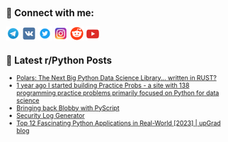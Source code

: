 ## 🔎 Connect with me:
[<img src="https://github.com/bullbesh/bullbesh/blob/main/images/Telegram.png" width="32" height="32" />](https://t.me/bullbesh)
[<img src="https://github.com/bullbesh/bullbesh/blob/main/images/VK.png" width="32" height="32" />](https://vk.com/bullbesh)
[<img src="https://github.com/bullbesh/bullbesh/blob/main/images/Twitter.png" width="32" height="32" />](https://twitter.com/bullbesh1)
[<img src="https://github.com/bullbesh/bullbesh/blob/main/images/Instagram.png" width="32" height="32" />](https://www.instagram.com/bullbesh)
[<img src="https://github.com/bullbesh/bullbesh/blob/main/images/Reddit.png" width="32" height="32" />](https://www.reddit.com/user/bullbesh)
[<img src="https://github.com/bullbesh/bullbesh/blob/main/images/YouTube.png" width="32" height="32" />](https://www.youtube.com/channel/UCtfjRs6uzgq5mfm8S06WTcg)

## 📕 Latest r/Python Posts
<!-- BLOG-POST-LIST:START -->
- [Polars: The Next Big Python Data Science Library... written in RUST?](https://www.reddit.com/r/Python/comments/zzw1ov/polars_the_next_big_python_data_science_library/)
- [1 year ago I started building Practice Probs - a site with 138 programming practice problems primarily focused on Python for data science](https://www.reddit.com/r/Python/comments/zzv4zt/1_year_ago_i_started_building_practice_probs_a/)
- [Bringing back Blobby with PyScript](https://www.reddit.com/r/Python/comments/zzv2d4/bringing_back_blobby_with_pyscript/)
- [Security Log Generator](https://www.reddit.com/r/Python/comments/zzurys/security_log_generator/)
- [Top 12 Fascinating Python Applications in Real-World [2023] | upGrad blog](https://www.reddit.com/r/Python/comments/zzubtk/top_12_fascinating_python_applications_in/)
<!-- BLOG-POST-LIST:END -->
